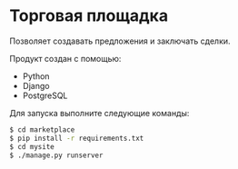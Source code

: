 # Торговая площадка

Позволяет создавать предложения и заключать сделки.

Продукт создан с помощью:

- Python
- Django
- PostgreSQL

Для запуска выполните следующие команды:
```sh
$ cd marketplace
$ pip install -r requirements.txt
$ cd mysite
$ ./manage.py runserver
```


